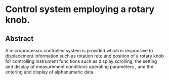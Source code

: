 # Control system employing a rotary knob.

## Abstract
A microprocessor controlled system is provided which is responsive to displacement information such as rotation rate and position of a rotary knob for controlling instrument func tions such as display scrolling, the setting and display of measurement conditions operating parameters , and the entering and display of alphanumeric data.